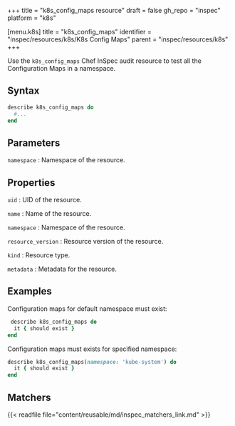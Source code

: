 +++
title = "k8s_config_maps resource"
draft = false
gh_repo = "inspec"
platform = "k8s"

[menu.k8s]
title = "k8s_config_maps"
identifier = "inspec/resources/k8s/K8s Config Maps"
parent = "inspec/resources/k8s"
+++

Use the `k8s_config_maps` Chef InSpec audit resource to test all the Configuration Maps in a namespace.

## Syntax

```ruby
describe k8s_config_maps do
  #...
end
```

## Parameters

`namespace`
: Namespace of the resource.

## Properties

`uid`
: UID of the resource.

`name`
: Name of the resource.

`namespace`
: Namespace of the resource.

`resource_version`
: Resource version of the resource.

`kind`
: Resource type.

`metadata`
: Metadata for the resource.

## Examples

Configuration maps for default namespace must exist:

```ruby
 describe k8s_config_maps do
  it { should exist }
end
```

Configuration maps must exists for specified namespace:

```ruby
describe k8s_config_maps(namespace: 'kube-system') do
  it { should exist }
end
```

## Matchers

{{< readfile file="content/reusable/md/inspec_matchers_link.md" >}}
